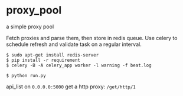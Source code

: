 # proxy_pool

a simple proxy pool

Fetch proxies and parse them, then store in redis queue.
Use celery to schedule refresh and validate task on a regular interval.

```
$ sudo apt-get install redis-server
$ pip install -r requirement
$ celery -B -A celery_app worker -l warning -f beat.log

$ python run.py

```
api_list on `0.0.0.0:5000`
get a http proxy: `/get/http/1`
